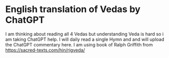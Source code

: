 # English translation of Vedas by ChatGPT
I am thinking about reading all 4 Vedas but understanding Veda is hard so i am taking ChatGPT help.
I will daily read a single Hymn and and will upload the ChatGPT commentary here.
I am using book of Ralph Griffith from https://sacred-texts.com/hin/rigveda/
